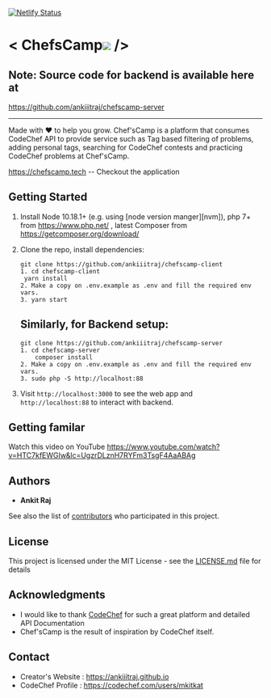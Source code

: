 [![Netlify Status](https://api.netlify.com/api/v1/badges/5208b578-6fec-411d-ba71-bb475cc2c328/deploy-status)](https://app.netlify.com/sites/chefscamp/deploys)
# < ChefsCamp![](https://user-images.githubusercontent.com/48787278/100488580-11682e00-3135-11eb-81dd-59522d86e12e.png) />

## Note: Source code for backend is available here at 
https://github.com/ankiiitraj/chefscamp-server

---

Made with ❤ to help you grow. Chef'sCamp is a platform that consumes CodeChef API to provide service such as  Tag based filtering of problems, adding personal tags, searching for CodeChef contests and practicing CodeChef problems at Chef'sCamp.

https://chefscamp.tech  -- Checkout the application

## Getting Started
1. Install Node 10.18.1+ (e.g. using [node version manger][nvm]), php 7+ from https://www.php.net/ , latest Composer from https://getcomposer.org/download/ 
1. Clone the repo, install dependencies:
   ```
   git clone https://github.com/ankiiitraj/chefscamp-client
   1. cd chefscamp-client
    yarn install
   2. Make a copy on .env.example as .env and fill the required env vars.
   3. yarn start
   ```

    ## Similarly, for Backend setup:

    ```
    git clone https://github.com/ankiiitraj/chefscamp-server
    1. cd chefscamp-server
        composer install
    2. Make a copy on .env.example as .env and fill the required env vars.
    3. sudo php -S http://localhost:88
    ```
1. Visit `http://localhost:3000` to see the web app and `http://localhost:88` to interact with backend.  


## Getting familar
   
   Watch this video on YouTube https://www.youtube.com/watch?v=HTC7kfEWGIw&lc=UgzrDLznH7RYFm3TsgF4AaABAg

## Authors

* **Ankit Raj** 

See also the list of [contributors](https://github.com/ankiiitraj/chefscamp/contributors) who participated in this project.

## License

This project is licensed under the MIT License - see the [LICENSE.md](LICENSE.md) file for details

## Acknowledgments

* I would like to thank [CodeChef](https://codechef.com) for such a great platform and detailed API Documentation
* Chef'sCamp is the result of inspiration by CodeChef itself.

## Contact 
  * Creator's Website : https://ankiiitraj.github.io
  * CodeChef Profile : https://codechef.com/users/mkitkat

